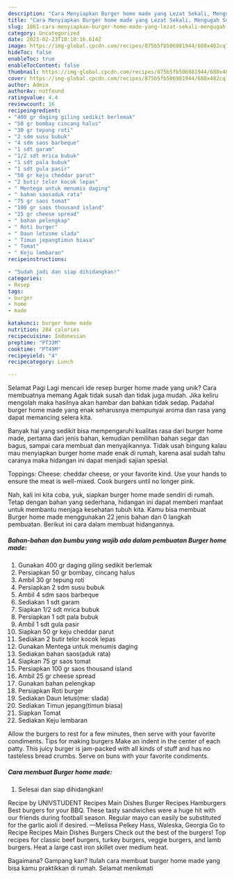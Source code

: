 ```yaml
---
description: "Cara Menyiapkan Burger home made yang Lezat Sekali, Mengugah Selera"
title: "Cara Menyiapkan Burger home made yang Lezat Sekali, Mengugah Selera"
slug: 1861-cara-menyiapkan-burger-home-made-yang-lezat-sekali-mengugah-selera
category: Uncategorized
date: 2023-02-23T10:10:16.614Z
image: https://img-global.cpcdn.com/recipes/875b5fb506981944/680x482cq70/burger-home-made-foto-resep-utama.jpg
hideToc: false
enableToc: true
enableTocContent: false
thumbnail: https://img-global.cpcdn.com/recipes/875b5fb506981944/680x482cq70/burger-home-made-foto-resep-utama.jpg
cover: https://img-global.cpcdn.com/recipes/875b5fb506981944/680x482cq70/burger-home-made-foto-resep-utama.jpg
author: Admin
authorAv: notfound
ratingvalue: 4.4
reviewcount: 16
recipeingredient:
- "400 gr daging giling sedikit berlemak"
- "50 gr bombay cincang halus"
- "30 gr tepung roti"
- "2 sdm susu bubuk"
- "4 sdm saos barbeque"
- "1 sdt garam"
- "1/2 sdt mrica bubuk"
- "1 sdt pala bubuk"
- "1 sdt gula pasir"
- "50 gr keju cheddar parut"
- "2 butir telor kocok lepas"
- " Mentega untuk menumis daging"
- " bahan saosaduk rata"
- "75 gr saos tomat"
- "100 gr saos thousand island"
- "25 gr cheese spread"
- " bahan pelengkap"
- " Roti burger"
- " Daun letusme slada"
- " Timun jepangtimun biasa"
- " Tomat"
- " Keju lembaran"
recipeinstructions:

- "Sudah jadi dan siap dihidangkan!"
categories:
- Resep
tags:
- burger
- home
- made

katakunci: burger home made 
nutrition: 284 calories
recipecuisine: Indonesian
preptime: "PT33M"
cooktime: "PT49M"
recipeyield: "4"
recipecategory: Lunch

---
```



Selamat Pagi Lagi mencari ide resep burger home made yang unik? Cara membuatnya memang Agak tidak susah dan tidak juga mudah. Jika keliru mengolah maka hasilnya akan hambar dan bahkan tidak sedap. Padahal burger home made yang enak seharusnya mempunyai aroma dan rasa yang dapat memancing selera kita.


Banyak hal yang sedikit bisa mempengaruhi kualitas rasa dari burger home made, pertama dari jenis bahan, kemudian pemilihan bahan segar dan bagus, sampai cara membuat dan menyajikannya. Tidak usah bingung kalau mau menyiapkan burger home made enak di rumah, karena asal sudah tahu caranya maka hidangan ini dapat menjadi sajian spesial.

Toppings: Cheese: cheddar cheese, or your favorite kind. Use your hands to ensure the meat is well-mixed. Cook burgers until no longer pink.


Nah, kali ini kita coba, yuk, siapkan burger home made sendiri di rumah. Tetap dengan bahan yang sederhana, hidangan ini dapat memberi manfaat untuk membantu menjaga kesehatan tubuh kita. Kamu bisa membuat Burger home made menggunakan 22 jenis bahan dan 0 langkah pembuatan. Berikut ini cara dalam membuat hidangannya.

<!--inarticleads1-->

##### Bahan-bahan dan bumbu yang wajib ada dalam pembuatan Burger home made:

1. Gunakan 400 gr daging giling sedikit berlemak
1. Persiapkan 50 gr bombay, cincang halus
1. Ambil 30 gr tepung roti
1. Persiapkan 2 sdm susu bubuk
1. Ambil 4 sdm saos barbeque
1. Sediakan 1 sdt garam
1. Siapkan 1/2 sdt mrica bubuk
1. Persiapkan 1 sdt pala bubuk
1. Ambil 1 sdt gula pasir
1. Siapkan 50 gr keju cheddar parut
1. Sediakan 2 butir telor kocok lepas
1. Gunakan  Mentega untuk menumis daging
1. Sediakan  bahan saos(aduk rata)
1. Siapkan 75 gr saos tomat
1. Persiapkan 100 gr saos thousand island
1. Ambil 25 gr cheese spread
1. Gunakan  bahan pelengkap
1. Persiapkan  Roti burger
1. Sediakan  Daun letus(me: slada)
1. Sediakan  Timun jepang(timun biasa)
1. Siapkan  Tomat
1. Sediakan  Keju lembaran


Allow the burgers to rest for a few minutes, then serve with your favorite condiments. Tips for making burgers Make an indent in the center of each patty. This juicy burger is jam-packed with all kinds of stuff and has no tasteless bread crumbs. Serve on buns with your favorite condiments. 

<!--inarticleads2-->

##### Cara membuat Burger home made:


1. Selesai dan siap dihidangkan!

Recipe by UNIVSTUDENT Recipes Main Dishes Burger Recipes Hamburgers Best burgers for your BBQ. These tasty sandwiches were a huge hit with our friends during football season. Regular mayo can easily be substituted for the garlic aioli if desired. —Melissa Pelkey Hass, Waleska, Georgia Go to Recipe Recipes Main Dishes Burgers Check out the best of the burgers! Top recipes for classic beef burgers, turkey burgers, veggie burgers, and lamb burgers. Heat a large cast iron skillet over medium heat. 

Bagaimana? Gampang kan? Itulah cara membuat burger home made yang bisa kamu praktikkan di rumah. Selamat menikmati

